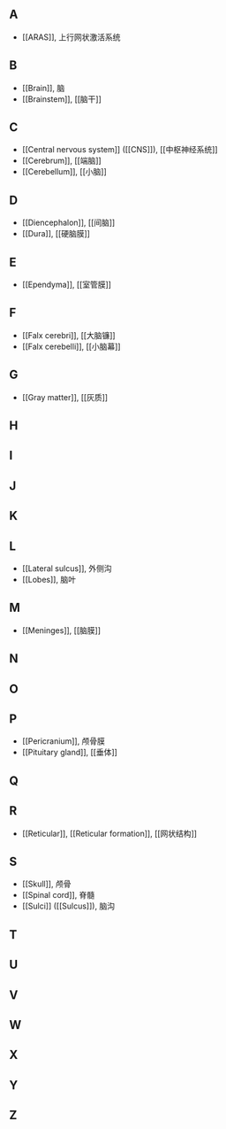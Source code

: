 ## A
- [[ARAS]], 上行网状激活系统​

## B
- [[Brain]], 脑
- [[Brainstem]], [[脑干]]
## C
- [[Central nervous system]] ([[CNS]]), [[中枢神经系统]]
- [[Cerebrum]], [[端脑]]
- [[Cerebellum]], [[小脑]]
## D
- [[Diencephalon]], [[间脑]]
- [[Dura]], [[硬脑膜]]
## E
- [[Ependyma]], [[室管膜]]
## F
- [[Falx cerebri]], [[大脑镰]]
- [[Falx cerebelli]], [[小脑幕]]
## G
- [[​​Gray matter]], [[灰质]]
## H
## I
## J
## K
## L
- [[Lateral sulcus]], 外侧沟
- [[Lobes]], 脑叶
## M
- [[Meninges]], [[脑膜]]
## N
## O
## P
- [[Pericranium]], 颅骨膜
- [[Pituitary gland]], [[垂体]]
## Q
## R
- [[Reticular]], [[Reticular formation]], [[网状结构]]
## S
- [[Skull​​]], 颅骨
- [[Spinal cord]], 脊髓
- [[Sulci]] ([[Sulcus]]), 脑沟
## T
## U
## V
## W
## X
## Y
## Z